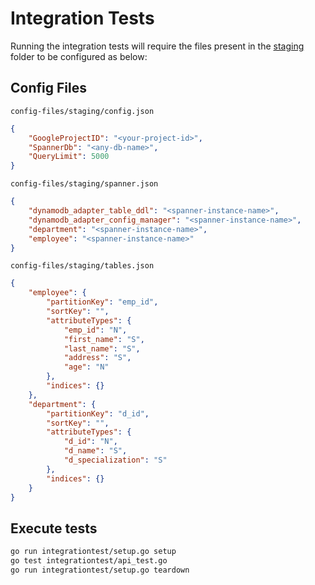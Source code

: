 # Integration Tests

Running the integration tests will require the files present in the
[staging](./config-files/staging) folder to be configured as below:

## Config Files

`config-files/staging/config.json`

```json
{
    "GoogleProjectID": "<your-project-id>",
    "SpannerDb": "<any-db-name>",
    "QueryLimit": 5000
}
```

`config-files/staging/spanner.json`

```json
{
    "dynamodb_adapter_table_ddl": "<spanner-instance-name>",
    "dynamodb_adapter_config_manager": "<spanner-instance-name>",
    "department": "<spanner-instance-name>",
    "employee": "<spanner-instance-name>"
}
```

`config-files/staging/tables.json`

```json
{
    "employee": {
        "partitionKey": "emp_id",
        "sortKey": "",
        "attributeTypes": {
            "emp_id": "N",
            "first_name": "S",
            "last_name": "S",
            "address": "S",
            "age": "N"
        },
        "indices": {}
    },
    "department": {
        "partitionKey": "d_id",
        "sortKey": "",
        "attributeTypes": {
            "d_id": "N",
            "d_name": "S",
            "d_specialization": "S"
        },
        "indices": {}
    }
}
```

## Execute tests

```sh
go run integrationtest/setup.go setup
go test integrationtest/api_test.go
go run integrationtest/setup.go teardown
```
